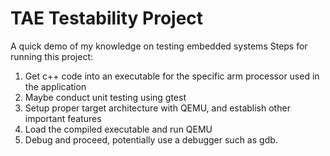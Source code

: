 # TAE Testability Project
A quick demo of my knowledge on testing embedded systems
Steps for running this project: 
1. Get c++ code into an executable for the specific arm processor used in 
the application
2. Maybe conduct unit testing using gtest
3. Setup proper target architecture with QEMU, and establish other 
important features
4. Load the compiled executable and run QEMU
5. Debug and proceed, potentially use a debugger such as gdb. 
